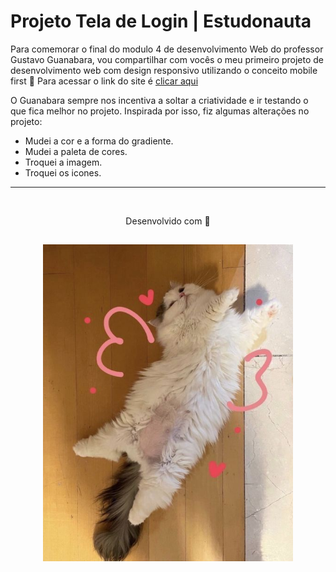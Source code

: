 # Projeto Tela de Login | Estudonauta

Para comemorar o final do modulo 4 de desenvolvimento Web do professor Gustavo Guanabara, vou compartilhar com vocês o meu primeiro projeto de desenvolvimento web com design responsivo utilizando o conceito mobile first 🥳 Para acessar o link do site é [clicar aqui](https://tela-de-login-projeto.netlify.app/)

O Guanabara sempre nos incentiva a soltar a criatividade e ir testando o que fica melhor no projeto. Inspirada por isso, fiz algumas alterações no projeto:

- Mudei a cor e a forma do gradiente.
- Mudei a paleta de cores.
- Troquei a imagem.
- Troquei os icones.

---
<br>
<p align="center">
Desenvolvido com 🧡
</p>
<h2 align="center">
  <img src="img/cat.jfif" width="400">
</h2>